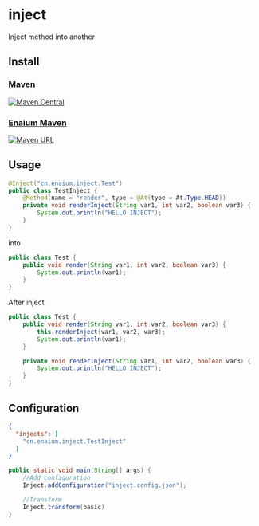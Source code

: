 # inject

Inject method into another

## Install

### [Maven](https://repo1.maven.org/maven2/cn/enaium/inject/)

[![Maven Central](https://img.shields.io/maven-central/v/cn.enaium/inject?style=flat-square)](https://repo1.maven.org/maven2/cn/enaium/inject/)

### [Enaium Maven](https://maven.enaium.cn)

[![Maven URL](https://img.shields.io/maven-metadata/v?metadataUrl=https%3A%2F%2Fmaven.enaium.cn%2Fcn%2Fenaium%2Finject%2Fmaven-metadata.xml&style=flat-square)](https://maven.enaium.cn)

## Usage

```java
@Inject("cn.enaium.inject.Test")
public class TestInject {
    @Method(name = "render", type = @At(type = At.Type.HEAD))
    private void renderInject(String var1, int var2, boolean var3) {
        System.out.println("HELLO INJECT");
    }
}
```

into

```java
public class Test {
    public void render(String var1, int var2, boolean var3) {
        System.out.println(var1);
    }
}
```

After inject

```java
public class Test {
    public void render(String var1, int var2, boolean var3) {
        this.renderInject(var1, var2, var3);
        System.out.println(var1);
    }

    private void renderInject(String var1, int var2, boolean var3) {
        System.out.println("HELLO INJECT");
    }
}
```

## Configuration

```json
{
  "injects": [
    "cn.enaium.inject.TestInject"
  ]
}
```

```java
public static void main(String[] args) {
    //Add configuration
    Inject.addConfiguration("inject.config.json");

    //Transform
    Inject.transform(basic)
}
```